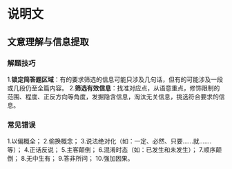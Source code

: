 # 说明文

## 文意理解与信息提取

### 解题技巧
1.**锁定简答题区域**：有的要求筛选的信息可能只涉及几句话，但有的可能涉及一段或几段仍至全篇内容。
2.**筛选有效信息**：找准对应点，从语意重点，修饰限制的范围、程度、正反方向等角度，发掘隐含信息，淘汰无关信息，挑选符合要求的信息。

### 常见错误
1.以偏概全；
2.偷换概念；
3.说法绝对化（如：一定、必然、只要......就.......等）；
4.正话反说；
5.主客颠倒；
6.混淆时态（如：已发生和未发生）；
7.顺序颠倒；
8.无中生有；
9.答非所问；
10.强加因果。


